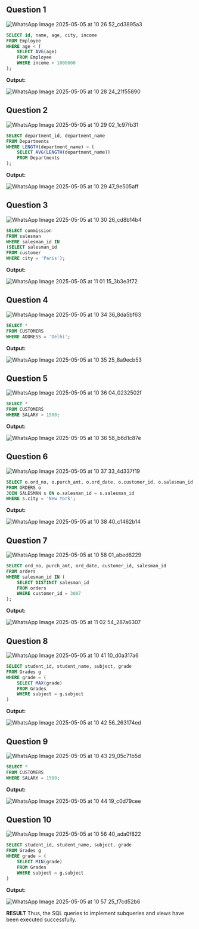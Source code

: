 **Question 1**
--
![WhatsApp Image 2025-05-05 at 10 26 52_cd3895a3](https://github.com/user-attachments/assets/b0f993f3-5ca3-4632-af0e-6c2350813844)

```sql
SELECT id, name, age, city, income
FROM Employee
WHERE age < (
    SELECT AVG(age)
    FROM Employee
    WHERE income > 1000000
);

```

**Output:**

![WhatsApp Image 2025-05-05 at 10 28 24_21f55890](https://github.com/user-attachments/assets/3edd1547-e705-4bc9-aae0-2bd98520c08a)


**Question 2**
---
![WhatsApp Image 2025-05-05 at 10 29 02_1c97fb31](https://github.com/user-attachments/assets/907ef6a3-66b1-4530-85c8-bdf12dc91356)


```sql
SELECT department_id, department_name
FROM Departments
WHERE LENGTH(department_name) > (
    SELECT AVG(LENGTH(department_name))
    FROM Departments
);


```

**Output:**

![WhatsApp Image 2025-05-05 at 10 29 47_9e505aff](https://github.com/user-attachments/assets/76c97f9e-3a4b-42fa-83dd-225453d28ecc)


**Question 3**
---
![WhatsApp Image 2025-05-05 at 10 30 26_cd8b14b4](https://github.com/user-attachments/assets/0e90fa56-c9e5-477e-a748-1b042e8b4dad)


```sql
SELECT commission 
FROM salesman 
WHERE salesman_id IN 
(SELECT salesman_id 
FROM customer
WHERE city = 'Paris');
```

**Output:**

![WhatsApp Image 2025-05-05 at 11 01 15_3b3e3f72](https://github.com/user-attachments/assets/66927de3-e73f-46e7-a073-1eddd5ea5a27)


**Question 4**
---
![WhatsApp Image 2025-05-05 at 10 34 36_8da5bf63](https://github.com/user-attachments/assets/7b56a184-53d6-4543-837b-09845671ec0b)


```sql
SELECT *
FROM CUSTOMERS
WHERE ADDRESS = 'Delhi';

```

**Output:**

![WhatsApp Image 2025-05-05 at 10 35 25_8a9ecb53](https://github.com/user-attachments/assets/a2636100-70a5-4cdb-ae07-c5fec7e43007)

**Question 5**
---
![WhatsApp Image 2025-05-05 at 10 36 04_0232502f](https://github.com/user-attachments/assets/0704f3bd-322e-404d-a94a-01a84f13792c)

```sql
SELECT *
FROM CUSTOMERS
WHERE SALARY > 1500;

```

**Output:**

![WhatsApp Image 2025-05-05 at 10 36 58_b6d1c87e](https://github.com/user-attachments/assets/86fabafe-4442-4978-845b-fdbe63e06d30)


**Question 6**
---

![WhatsApp Image 2025-05-05 at 10 37 33_4d337f19](https://github.com/user-attachments/assets/96fb9714-6548-475e-993e-0cd08b72d333)

```sql
SELECT o.ord_no, o.purch_amt, o.ord_date, o.customer_id, o.salesman_id
FROM ORDERS o
JOIN SALESMAN s ON o.salesman_id = s.salesman_id
WHERE s.city = 'New York';

```

**Output:**

![WhatsApp Image 2025-05-05 at 10 38 40_c1462b14](https://github.com/user-attachments/assets/0ce3008e-ec15-412b-9e37-9d2feb7f0b21)


**Question 7**
---
![WhatsApp Image 2025-05-05 at 10 58 01_abed6229](https://github.com/user-attachments/assets/fd2f030b-6bf3-4295-8299-13c3bd9478b2)

```sql
SELECT ord_no, purch_amt, ord_date, customer_id, salesman_id
FROM orders
WHERE salesman_id IN (
    SELECT DISTINCT salesman_id
    FROM orders
    WHERE customer_id = 3007
);

```

**Output:**

![WhatsApp Image 2025-05-05 at 11 02 54_287a6307](https://github.com/user-attachments/assets/b513f463-531c-4c71-8306-0215d596b38f)


**Question 8**
---
![WhatsApp Image 2025-05-05 at 10 41 10_d0a317a6](https://github.com/user-attachments/assets/00575396-64f1-4ede-94c7-e5ca109e2ff3)


```sql
SELECT student_id, student_name, subject, grade
FROM Grades g
WHERE grade = (
    SELECT MAX(grade)
    FROM Grades
    WHERE subject = g.subject
)

```

**Output:**

![WhatsApp Image 2025-05-05 at 10 42 56_263174ed](https://github.com/user-attachments/assets/ab4b514c-660b-4c79-8d71-4629914c0933)


**Question 9**
---
![WhatsApp Image 2025-05-05 at 10 43 29_05c71b5d](https://github.com/user-attachments/assets/ba0eb468-97ed-451b-938e-5e479c7d8005)

```sql
SELECT *
FROM CUSTOMERS
WHERE SALARY = 1500;

```

**Output:**

![WhatsApp Image 2025-05-05 at 10 44 19_c0d79cee](https://github.com/user-attachments/assets/a0120957-ea02-476c-8bea-314e8d5d57ac)


**Question 10**
---
![WhatsApp Image 2025-05-05 at 10 56 40_ada0f822](https://github.com/user-attachments/assets/32699743-f659-4619-a22b-ee1e7e568127)


```sql
SELECT student_id, student_name, subject, grade
FROM Grades g
WHERE grade = (
    SELECT MIN(grade)
    FROM Grades
    WHERE subject = g.subject
)

```

**Output:**

![WhatsApp Image 2025-05-05 at 10 57 25_f7cd52b6](https://github.com/user-attachments/assets/a2d0f8c4-de63-425a-92d8-039ffcbd37f7)

**RESULT**
Thus, the SQL queries to implement subqueries and views have been executed successfully.
